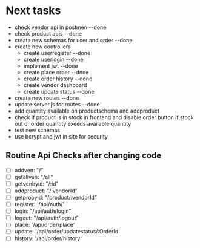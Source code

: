 # Next tasks


- check vendor api in postmen --done
- check product apis --done
- create new schemas for user and order --done
- create new controllers
    - create userregister --done
    - create userlogin --done
    - implement jwt --done
    - create place order --done
    - create order history --done
    - create vendor dashboard
    - create update status --done
- create new routes --done
- update server.js for routes --done
- add quantity available on productschema and addproduct
- check if product is in stock in frontend and disable order button if stock out or order quantity exeeds available quantity
- test new schemas 
- use bcrypt and jwt in site for security

## Routine Api Checks after changing code

- [ ] addven: "/"
- [ ] getallven: "/all"
- [ ] getvenbyid: "/:id"
- [ ] addproduct: "/:vendorId"
- [ ] getprobyid: "/product/:vendorId"
- [ ] register: '/api/auth/'
- [ ] login: "/api/auth/login"
- [ ] logout: "/api/auth/logout"
- [ ] place: '/api/order/place'
- [ ] update: '/api/order/updatestatus/:OrderId'
- [ ] history: '/api/order/history'